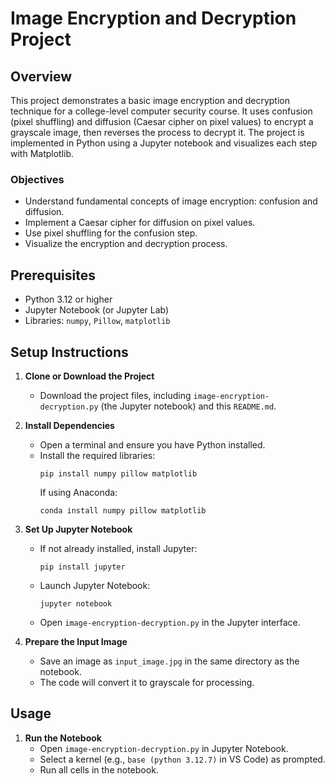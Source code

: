 # Image Encryption and Decryption Project

## Overview
This project demonstrates a basic image encryption and decryption technique for a college-level computer security course. It uses confusion (pixel shuffling) and diffusion (Caesar cipher on pixel values) to encrypt a grayscale image, then reverses the process to decrypt it. The project is implemented in Python using a Jupyter notebook and visualizes each step with Matplotlib.

### Objectives
- Understand fundamental concepts of image encryption: confusion and diffusion.
- Implement a Caesar cipher for diffusion on pixel values.
- Use pixel shuffling for the confusion step.
- Visualize the encryption and decryption process.

## Prerequisites
- Python 3.12 or higher
- Jupyter Notebook (or Jupyter Lab)
- Libraries: `numpy`, `Pillow`, `matplotlib`

## Setup Instructions
1. **Clone or Download the Project**
   - Download the project files, including `image-encryption-decryption.py` (the Jupyter notebook) and this `README.md`.

2. **Install Dependencies**
   - Open a terminal and ensure you have Python installed.
   - Install the required libraries:
     ```
     pip install numpy pillow matplotlib
     ```
     If using Anaconda:
     ```
     conda install numpy pillow matplotlib
     ```

3. **Set Up Jupyter Notebook**
   - If not already installed, install Jupyter:
     ```
     pip install jupyter
     ```
   - Launch Jupyter Notebook:
     ```
     jupyter notebook
     ```
   - Open `image-encryption-decryption.py` in the Jupyter interface.

4. **Prepare the Input Image**
   - Save an image as `input_image.jpg` in the same directory as the notebook.
   - The code will convert it to grayscale for processing.

## Usage
1. **Run the Notebook**
   - Open `image-encryption-decryption.py` in Jupyter Notebook.
   - Select a kernel (e.g., `base (python 3.12.7)` in VS Code) as prompted.
   - Run all cells in the notebook.